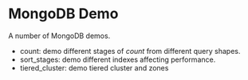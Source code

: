 # MongoDB Demo
A number of MongoDB demos.
- count: demo different stages of _count_ from different query shapes.
- sort_stages: demo different indexes affecting performance.
- tiered_cluster: demo tiered cluster and zones
